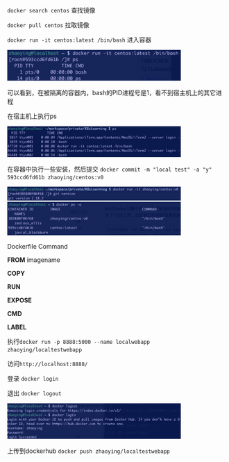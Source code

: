 `docker search centos`  查找镜像

`docker pull centos` 拉取镜像

`docker run -it centos:latest /bin/bash` 进入容器

<img width="400" src="https://github.com/zhaoyingx/K8sLearning/blob/master/images/2@2x.png">

可以看到，在被隔离的容器内，bash的PID进程号是1，看不到宿主机上的其它进程

在宿主机上执行ps

<img width="400" src="https://github.com/zhaoyingx/K8sLearning/blob/master/images/3@2x.png">

在容器中执行一些安装，然后提交 `docker commit -m "local test" -a "y" 593ccd6fd61b zhaoying/centos:v0`

<img width="400" src="https://github.com/zhaoyingx/K8sLearning/blob/master/images/4@2x.png">

<img width="400" src="https://github.com/zhaoyingx/K8sLearning/blob/master/images/5@2x.png">

Dockerfile Command

<strong>FROM</strong> imagename

<strong>COPY</strong> 

<strong>RUN</strong>

<strong>EXPOSE</strong>

<strong>CMD</strong>

<strong>LABEL</strong>

执行`docker run -p 8888:5000 --name localwebapp zhaoying/localtestwebapp`

访问`http://localhost:8888/`

登录 `docker login`

退出 `docker logout`

<img width="400" src="https://github.com/zhaoyingx/K8sLearning/blob/master/images/6@2x.png">

上传到dockerhub `docker push zhaoying/localtestwebapp`

